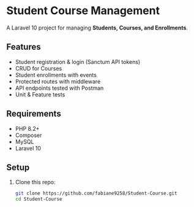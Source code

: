 # Student Course Management

A Laravel 10 project for managing **Students, Courses, and Enrollments**.

## Features
- Student registration & login (Sanctum API tokens)
- CRUD for Courses
- Student enrollments with events
- Protected routes with middleware
- API endpoints tested with Postman
- Unit & Feature tests

## Requirements
- PHP 8.2+
- Composer
- MySQL
- Laravel 10

## Setup
1. Clone this repo:
   ```bash
   git clone https://github.com/fabiane9258/Student-Course.git
   cd Student-Course
